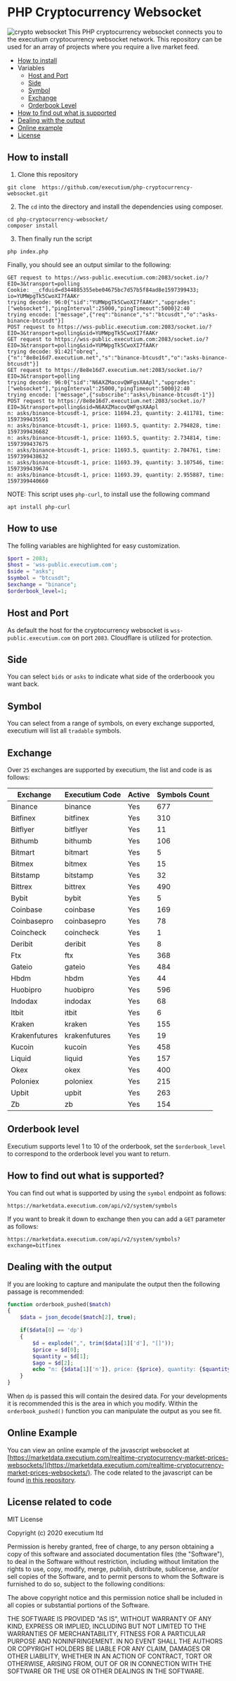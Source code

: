 # PHP Cryptocurrency Websocket
![crypto websocket](https://i.imgur.com/VGeP4EG.png)
This PHP cryptocurrency websocket connects you to the executium cryptocurrency websocket network. This repository can be used for an array of projects where you require a live market feed.

- [How to install](#how-to-install)
- Variables
    - [Host and Port](#host-and-port)
    - [Side](#side)
    - [Symbol](#symbol)
    - [Exchange](#exchange)
    - [Orderbook Level](#orderbook-level)
- [How to find out what is supported](#how-to-find-out-what-is-supported)
- [Dealing with the output](#dealing-with-the-output)
- [Online example](#online-example)
- [License](#license-related-to-code)

## How to install
1. Clone this repository

```
git clone  https://github.com/executium/php-cryptocurrency-websocket.git  
```

2. The `cd` into the directory and install the dependencies using composer. 
```
cd php-cryptocurrency-websocket/
composer install
```

3. Then finally run the script
```
php index.php
```

Finally, you should see an output similar to the following:
```
GET request to https://wss-public.executium.com:2083/socket.io/?EIO=3&transport=polling
Cookie: __cfduid=d344885355ebe04675bc7d57b5f84ad8e1597399433; io=YUMWpgTk5CwoXI7fAAKr
trying decode: 96:0{"sid":"YUMWpgTk5CwoXI7fAAKr","upgrades":["websocket"],"pingInterval":25000,"pingTimeout":5000}2:40
trying encode: ["message",{"req":"binance","s":"btcusdt","o":"asks-binance-btcusdt"}]
POST request to https://wss-public.executium.com:2083/socket.io/?EIO=3&transport=polling&sid=YUMWpgTk5CwoXI7fAAKr
GET request to https://wss-public.executium.com:2083/socket.io/?EIO=3&transport=polling&sid=YUMWpgTk5CwoXI7fAAKr
trying decode: 91:42["obreq",{"n":"8e8e16d7.executium.net","s":"binance-btcusdt","o":"asks-binance-btcusdt"}]
GET request to https://8e8e16d7.executium.net:2083/socket.io/?EIO=3&transport=polling
trying decode: 96:0{"sid":"N6AXZMacovQWFgsXAApl","upgrades":["websocket"],"pingInterval":25000,"pingTimeout":5000}2:40
trying encode: ["message",{"subscribe":"asks\/binance-btcusdt-1"}]
POST request to https://8e8e16d7.executium.net:2083/socket.io/?EIO=3&transport=polling&sid=N6AXZMacovQWFgsXAApl
n: asks/binance-btcusdt-1, price: 11694.23, quantity: 2.411781, time: 1597399435591
n: asks/binance-btcusdt-1, price: 11693.5, quantity: 2.794828, time: 1597399436682
n: asks/binance-btcusdt-1, price: 11693.5, quantity: 2.734814, time: 1597399437675
n: asks/binance-btcusdt-1, price: 11693.5, quantity: 2.704761, time: 1597399438632
n: asks/binance-btcusdt-1, price: 11693.39, quantity: 3.107546, time: 1597399439674
n: asks/binance-btcusdt-1, price: 11693.39, quantity: 2.955887, time: 1597399440660
```


NOTE: This script uses `php-curl`, to install use the following command
```
apt install php-curl
```

## How to use
The folling variables are highlighted for easy customization.

```php
$port = 2083;
$host = 'wss-public.executium.com';
$side = "asks";
$symbol = "btcusdt";
$exchange = "binance";
$orderbook_level=1;
```

## Host and Port
As default the host for the cryptocurrency websocket is `wss-public.executium.com` on port `2083`. Cloudflare is utilized for protection.

## Side
You can select `bids` or `asks` to indicate what side of the orderboook you want back.

## Symbol
You can select from a range of symbols, on every exchange supported, executium will list all `tradable` symbols.

## Exchange
Over `25` exchanges are supported by executium, the list and code is as follows:

Exchange | Executium Code |Active | Symbols Count
------------ | ------------ | ------------ | ------------
Binance|binance|Yes|677
Bitfinex|bitfinex|Yes|310
Bitflyer|bitflyer|Yes|11
Bithumb|bithumb|Yes|106
Bitmart|bitmart|Yes|5
Bitmex|bitmex|Yes|15
Bitstamp|bitstamp|Yes|32
Bittrex|bittrex|Yes|490
Bybit|bybit|Yes|5
Coinbase|coinbase|Yes|169
Coinbasepro|coinbasepro|Yes|78
Coincheck|coincheck|Yes|1
Deribit|deribit|Yes|8
Ftx|ftx|Yes|368
Gateio|gateio|Yes|484
Hbdm|hbdm|Yes|44
Huobipro|huobipro|Yes|596
Indodax|indodax|Yes|68
Itbit|itbit|Yes|6
Kraken|kraken|Yes|155
Krakenfutures|krakenfutures|Yes|19
Kucoin|kucoin|Yes|458
Liquid|liquid|Yes|157
Okex|okex|Yes|400
Poloniex|poloniex|Yes|215
Upbit|upbit|Yes|263
Zb|zb|Yes|154

## Orderbook level
Executium supports level 1 to 10 of the orderbook, set the `$orderbook_level` to correspond to the orderbook level you want to return.

## How to find out what is supported?
You can find out what is supported by using the `symbol` endpoint as follows:

```
https://marketdata.executium.com/api/v2/system/symbols
```

If you want to break it down to exchange then you can add a `GET` parameter as follows:

```
https://marketdata.executium.com/api/v2/system/symbols?exchange=bitfinex
```

## Dealing with the output
If you are looking to capture and manipulate the output then the following passage is recommended:

```php
function orderbook_pushed($match)
{
    $data = json_decode($match[2], true);

    if($data[0] == 'dp')
    {
        $d = explode(",", trim($data[1]['d'], "[]"));
        $price = $d[0];
        $quantity = $d[1];
        $ago = $d[2];
        echo "n: {$data[1]['n']}, price: {$price}, quantity: {$quantity}, time: {$ago}" . PHP_EOL;
    }
}

```

When `dp` is passed this will contain the desired data. For your developments it is recommended this is the area in which you modify. Within the `orderbook_pushed()` function you can manipulate the output as you see fit.

## Online Example
You can view an online example of the javascript websocket at [https://marketdata.executium.com/realtime-cryptocurrency-market-prices-websockets/](https://marketdata.executium.com/realtime-cryptocurrency-market-prices-websockets/). The code related to the javascript can be found [in this repository](https://github.com/executium/real-time-cryptocurrency-market-prices-websocket).

## License related to code

MIT License

Copyright (c) 2020 executium ltd

Permission is hereby granted, free of charge, to any person obtaining a copy of this software and associated documentation files (the "Software"), to deal in the Software without restriction, including without limitation the rights to use, copy, modify, merge, publish, distribute, sublicense, and/or sell copies of the Software, and to permit persons to whom the Software is furnished to do so, subject to the following conditions:

The above copyright notice and this permission notice shall be included in all copies or substantial portions of the Software.

THE SOFTWARE IS PROVIDED "AS IS", WITHOUT WARRANTY OF ANY KIND, EXPRESS OR IMPLIED, INCLUDING BUT NOT LIMITED TO THE WARRANTIES OF MERCHANTABILITY, FITNESS FOR A PARTICULAR PURPOSE AND NONINFRINGEMENT. IN NO EVENT SHALL THE AUTHORS OR COPYRIGHT HOLDERS BE LIABLE FOR ANY CLAIM, DAMAGES OR OTHER LIABILITY, WHETHER IN AN ACTION OF CONTRACT, TORT OR OTHERWISE, ARISING FROM, OUT OF OR IN CONNECTION WITH THE SOFTWARE OR THE USE OR OTHER DEALINGS IN THE SOFTWARE.
